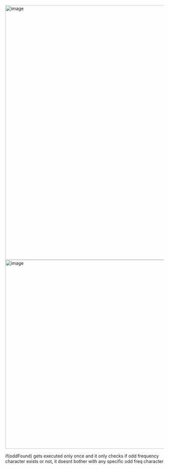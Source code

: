 <img width="807" alt="image" src="https://github.com/user-attachments/assets/788b8fda-4f1b-4f78-adb7-f7bf10dd0449">



<img width="599" alt="image" src="https://github.com/user-attachments/assets/f504ea95-a298-4900-8d10-5d3fb064d471">



if(oddFound) gets executed only once and it only checks if odd frequency character exists or not, it doesnt bother with any specific odd freq character
